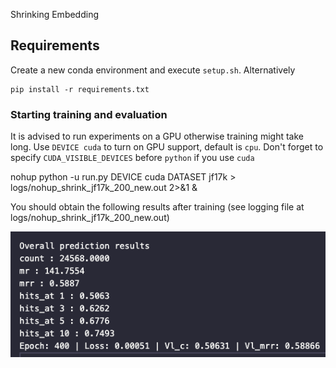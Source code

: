 
Shrinking Embedding

## Requirements
Create a new conda environment and execute `setup.sh`.
Alternatively
```
pip install -r requirements.txt
```

### Starting training and evaluation
It is advised to run experiments on a GPU otherwise training might take long.
Use `DEVICE cuda` to turn on GPU support, default is `cpu`.
Don't forget to specify `CUDA_VISIBLE_DEVICES` before `python` if you use `cuda`

nohup python -u run.py DEVICE cuda DATASET jf17k > logs/nohup_shrink_jf17k_200_new.out  2>&1 &

You should obtain the following results after training (see logging file at logs/nohup_shrink_jf17k_200_new.out)

![log](https://github.com/xiongbo010/ShrinkE/blob/main/log.png)
